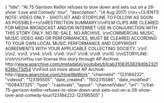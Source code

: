 {
    "title": "At 75 Garrison Keillor refuses to slow down and sets out on a 28-show 'Love and Comedy' tour",
    "description": "(4 Aug 2017) \r\n++CLIENTS NOTE: VIDEO ONLY - SHOTLIST AND STORYLINE TO FOLLOW AS SOON AS POSSIBLE++\r\nRESTRICTION SUMMARY:\r\nFILM CLIPS ARE CLEARED FOR MEDIA BROADCAST AND\/OR INTERNET USE IN CONJUNCTION WITH THIS STORY ONLY.  NO RE-SALE. NO ARCHIVE. \r\nCOMMERCIAL MUSIC, MUSIC VIDEO AND OR PERFORMANCES, MUST BE CLEARED ACCORDING TO YOUR OWN LOCAL MUSIC PERFORMANCE AND COPYRIGHT AGREEMENTS WITH YOUR APPLICABLE COLLECTING SOCIETY.  \r\n1. \r\n2. \r\n3. \r\n4. \r\n5. \r\n6. \r\n7. \r\n8. \r\n9. \r\n10. \r\nSTORYLINE: \r\n\r\n\r\nYou can license this story through AP Archive: http:\/\/www.aparchive.com\/metadata\/youtube\/b1cab2106353829d0b2321628bc73d54 \r\nFind out more about AP Archive: http:\/\/www.aparchive.com\/HowWeWork",
    "channelid": "123184222",
    "videoid": "123195505",
    "date_created": "1502315586",
    "date_modified": "1508437325",
    "type": "captivate",
    "layout": "channelVideo",
    "url": "\/c1\/at-75-garrison-keillor-refuses-to-slow-down-and-sets-out-on-a-28-show-love-and-comedy-tour\/123184222-123195505"
}